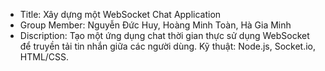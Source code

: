 - Title: Xây dựng một WebSocket Chat Application
- Group Member: Nguyễn Đức Huy, Hoàng Minh Toàn, Hà Gia Minh
- Discription:
Tạo một ứng dụng chat thời gian thực sử dụng WebSocket để truyền tải tin nhắn giữa các người dùng.
Kỹ thuật: Node.js, Socket.io, HTML/CSS.
